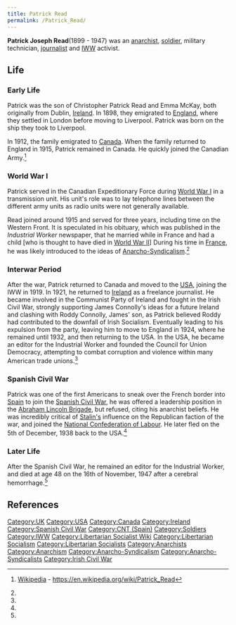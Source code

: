 ```yaml
---
title: Patrick Read
permalink: /Patrick_Read/
---
```


**Patrick Joseph Read**(1899 - 1947) was an
[anarchist](Anarchism.md "wikilink"), [soldier](Military.md "wikilink"),
military technician, [journalist](Indepedent_Media.md "wikilink") and
[IWW](Industrial_Workers_of_the_World.md "wikilink") activist.

## Life

### Early Life

Patrick was the son of Christopher Patrick Read and Emma McKay, both
originally from Dublin, [Ireland](Ireland.md "wikilink"). In 1898, they
emigrated to [England](United_Kingdom.md "wikilink"), where they settled in
London before moving to Liverpool. Patrick was born on the ship they
took to Liverpool.

In 1912, the family emigrated to [Canada](Canada.md "wikilink"). When the
family returned to England in 1915, Patrick remained in Canada. He
quickly joined the Canadian Army.[^1]

### World War I

Patrick served in the Canadian Expeditionary Force during [World War
I](World_War_I.md "wikilink") in a transmission unit. His unit's role was
to lay telephone lines between the different army units as radio units
were not generally available.

Read joined around 1915 and served for three years, including time on
the Western Front. It is speculated in his obituary, which was published
in the *Industrial Worker* newspaper, that he married while in France
and had a child \[who is thought to have died in [World War
II](World_War_II.md "wikilink")\] During his time in
[France](France.md "wikilink"), he was likely introduced to the ideas of
[Anarcho-Syndicalism](Anarcho-Syndicalism.md "wikilink").[^2]

### Interwar Period

After the war, Patrick returned to Canada and moved to the
[USA](United_States_of_America.md "wikilink"), joining the IWW in 1919. In
1921, he returned to [Ireland](Republic_of_Ireland.md "wikilink") as a
freelance journalist. He became involved in the Communist Party of
Ireland and fought in the Irish Civil War, strongly supporting James
Connolly's ideas for a future Ireland and clashing with Roddy Connolly,
James' son, as Patrick believed Roddy had contributed to the downfall of
Irish Socialism. Eventually leading to his expulsion from the party,
leaving him to move to England in 1924, where he remained until 1932,
and then returning to the USA. In the USA, he became an editor for the
Industrial Worker and founded the Council for Union Democracy,
attempting to combat corruption and violence within many American trade
unions.[^3]

### Spanish Civil War

Patrick was one of the first Americans to sneak over the French border
into [Spain](Spain.md "wikilink") to join the [Spanish Civil
War](Spanish_Civil_War.md "wikilink"), he was offered a leadership position
in the [Abraham Lincoln Brigade](Abraham_Lincoln_Brigade.md "wikilink"),
but refused, citing his anarchist beliefs. He was incredibly critical of
[Stalin's](Joseph_Stalin.md "wikilink") influence on the Republican faction
of the war, and joined the [National Confederation of
Labour](National_Confederation_of_Labour_(Spain).md "wikilink"). He later
fled on the 5th of December, 1938 back to the USA.[^4]

### Later Life

After the Spanish Civil War, he remained an editor for the Industrial
Worker, and died at age 48 on the 16th of November, 1947 after a
cerebral hemorrhage.[^5]

## References

<references />

[Category:UK](Category:UK.md "wikilink")
[Category:USA](Category:USA.md "wikilink")
[Category:Canada](Category:Canada.md "wikilink")
[Category:Ireland](Category:Ireland.md "wikilink") [Category:Spanish Civil
War](Category:Spanish_Civil_War.md "wikilink") [Category:CNT
(Spain)](Category:CNT_(Spain).md "wikilink")
[Category:Soldiers](Category:Soldiers.md "wikilink")
[Category:IWW](Category:IWW.md "wikilink") [Category:Libertarian Socialist
Wiki](Category:Libertarian_Socialist_Wiki.md "wikilink")
[Category:Libertarian
Socialism](Category:Libertarian_Socialism.md "wikilink")
[Category:Libertarian
Socialists](Category:Libertarian_Socialists.md "wikilink")
[Category:Anarchists](Category:Anarchists.md "wikilink")
[Category:Anarchism](Category:Anarchism.md "wikilink")
[Category:Anarcho-Syndicalism](Category:Anarcho-Syndicalism.md "wikilink")
[Category:Anarcho-Syndicalists](Category:Anarcho-Syndicalists.md "wikilink")
[Category:Irish Civil War](Category:Irish_Civil_War.md "wikilink")

[^1]: [Wikipedia](Wikipedia.md "wikilink") -
    <https://en.wikipedia.org/wiki/Patrick_Read>

[^2]:

[^3]:

[^4]:

[^5]: